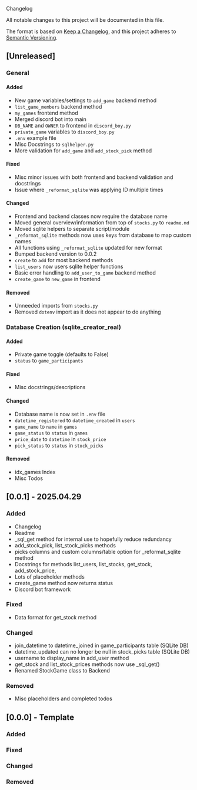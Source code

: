  Changelog

All notable changes to this project will be documented in this file.

The format is based on [Keep a Changelog](https://keepachangelog.com/en/1.1.0/),
and this project adheres to [Semantic Versioning](https://semver.org/spec/v2.0.0.html).

## [Unreleased]

### General

#### Added
- New game variables/settings to `add_game` backend method
- `list_game_members` backend method
- `my_games` frontend method
- Merged discord bot into main
- `DB_NAME` and `OWNER` to frontend in `discord_boy.py`
- `private_game` variables to `discord_boy.py`
- `.env` example file
- Misc Docstrings to `sqlhelper.py`
- More validation for `add_game` and `add_stock_pick` method

#### Fixed
- Misc minor issues with both frontend and backend validation and docstrings
- Issue where `_reformat_sqlite` was applying ID multiple times


#### Changed
- Frontend and backend classes now require the database name
- Moved general overview/information from top of `stocks.py` to `readme.md`
- Moved sqlite helpers to separate script/module
- `_reformat_sqlite` methods now uses keys from database to map custom names
- All functions using `_reformat_sqlite` updated for new format
- Bumped backend version to 0.0.2
- `create` to `add` for most backend methods
- `list_users` now users sqlite helper functions
- Basic error handling to `add_user_to_game` backend method
- `create_game` to `new_game` in frontend


#### Removed
- Unneeded imports from `stocks.py`
- Removed `dotenv` import as it does not appear to do anything

### Database Creation (sqlite_creator_real)

#### Added
- Private game toggle (defaults to False)
- `status` to `game_participants`

#### Fixed
- Misc docstrings/descriptions

#### Changed
- Database name is now set in `.env` file
- `datetime_registered` to `datetime_created` in `users`
- `game_name` to `name` in `games`
- `game_status` to `status` in `games`
- `price_date` to `datetime` in `stock_price`
- `pick_status` to `status` in `stock_picks`

#### Removed
- idx_games Index
- Misc Todos

## [0.0.1] - 2025.04.29

### Added
- Changelog
- Readme
- _sql_get method for internal use to hopefully reduce redundancy
- add_stock_pick, list_stock_picks methods
- picks columns and custom columns/table option for _reformat_sqlite method
- Docstrings for methods list_users, list_stocks, get_stock, add_stock_price,
- Lots of placeholder methods
- create_game method now returns status
- Discord bot framework


### Fixed
- Data format for get_stock method

### Changed
- join_datetime to datetime_joined in game_participants table (SQLite DB)
- datetime_updated can no longer be null in stock_picks table (SQLite DB)
- username to display_name in add_user method
- get_stock and list_stock_prices methods now use _sql_get()
- Renamed StockGame class to Backend

### Removed
- Misc placeholders and completed todos

## [0.0.0] - Template

### Added

### Fixed

### Changed

### Removed